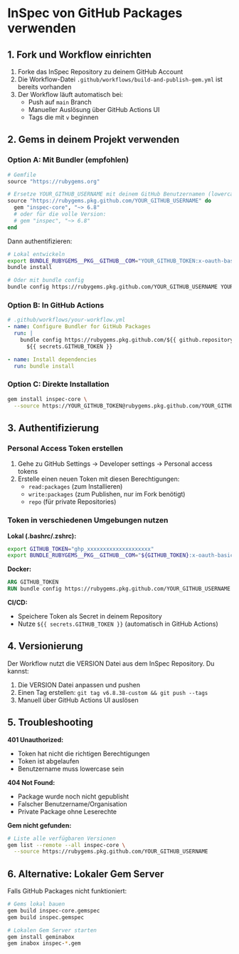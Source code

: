 # InSpec von GitHub Packages verwenden

## 1. Fork und Workflow einrichten

1. Forke das InSpec Repository zu deinem GitHub Account
2. Die Workflow-Datei `.github/workflows/build-and-publish-gem.yml` ist bereits vorhanden
3. Der Workflow läuft automatisch bei:
   - Push auf `main` Branch
   - Manueller Auslösung über GitHub Actions UI
   - Tags die mit `v` beginnen

## 2. Gems in deinem Projekt verwenden

### Option A: Mit Bundler (empfohlen)

```ruby
# Gemfile
source "https://rubygems.org"

# Ersetze YOUR_GITHUB_USERNAME mit deinem GitHub Benutzernamen (lowercase!)
source "https://rubygems.pkg.github.com/YOUR_GITHUB_USERNAME" do
  gem "inspec-core", "~> 6.8"
  # oder für die volle Version:
  # gem "inspec", "~> 6.8"
end
```

Dann authentifizieren:

```bash
# Lokal entwickeln
export BUNDLE_RUBYGEMS__PKG__GITHUB__COM="YOUR_GITHUB_TOKEN:x-oauth-basic"
bundle install

# Oder mit bundle config
bundle config https://rubygems.pkg.github.com/YOUR_GITHUB_USERNAME YOUR_GITHUB_TOKEN
```

### Option B: In GitHub Actions

```yaml
# .github/workflows/your-workflow.yml
- name: Configure Bundler for GitHub Packages
  run: |
    bundle config https://rubygems.pkg.github.com/${{ github.repository_owner }} \
      ${{ secrets.GITHUB_TOKEN }}

- name: Install dependencies
  run: bundle install
```

### Option C: Direkte Installation

```bash
gem install inspec-core \
  --source https://YOUR_GITHUB_TOKEN@rubygems.pkg.github.com/YOUR_GITHUB_USERNAME
```

## 3. Authentifizierung

### Personal Access Token erstellen

1. Gehe zu GitHub Settings → Developer settings → Personal access tokens
2. Erstelle einen neuen Token mit diesen Berechtigungen:
   - `read:packages` (zum Installieren)
   - `write:packages` (zum Publishen, nur im Fork benötigt)
   - `repo` (für private Repositories)

### Token in verschiedenen Umgebungen nutzen

**Lokal (.bashrc/.zshrc):**
```bash
export GITHUB_TOKEN="ghp_xxxxxxxxxxxxxxxxxxxx"
export BUNDLE_RUBYGEMS__PKG__GITHUB__COM="${GITHUB_TOKEN}:x-oauth-basic"
```

**Docker:**
```dockerfile
ARG GITHUB_TOKEN
RUN bundle config https://rubygems.pkg.github.com/YOUR_GITHUB_USERNAME ${GITHUB_TOKEN}
```

**CI/CD:**
- Speichere Token als Secret in deinem Repository
- Nutze `${{ secrets.GITHUB_TOKEN }}` (automatisch in GitHub Actions)

## 4. Versionierung

Der Workflow nutzt die VERSION Datei aus dem InSpec Repository. Du kannst:

1. Die VERSION Datei anpassen und pushen
2. Einen Tag erstellen: `git tag v6.8.38-custom && git push --tags`
3. Manuell über GitHub Actions UI auslösen

## 5. Troubleshooting

**401 Unauthorized:**
- Token hat nicht die richtigen Berechtigungen
- Token ist abgelaufen
- Benutzername muss lowercase sein

**404 Not Found:**
- Package wurde noch nicht gepublisht
- Falscher Benutzername/Organisation
- Private Package ohne Leserechte

**Gem nicht gefunden:**
```bash
# Liste alle verfügbaren Versionen
gem list --remote --all inspec-core \
  --source https://rubygems.pkg.github.com/YOUR_GITHUB_USERNAME
```

## 6. Alternative: Lokaler Gem Server

Falls GitHub Packages nicht funktioniert:

```bash
# Gems lokal bauen
gem build inspec-core.gemspec
gem build inspec.gemspec

# Lokalen Gem Server starten
gem install geminabox
gem inabox inspec-*.gem
```